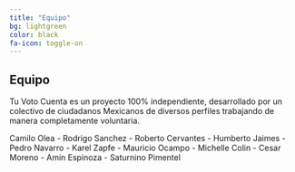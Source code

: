 ```yaml
---
title: "Equipo"
bg: lightgreen
color: black
fa-icon: toggle-on
---
```


## Equipo

Tu Voto Cuenta es un proyecto 100% independiente, desarrollado por un colectivo de ciudadanos Mexicanos de diversos perfiles trabajando de manera completamente voluntaria.

Camilo Olea - Rodrigo Sanchez - Roberto Cervantes - Humberto Jaimes - Pedro Navarro - Karel Zapfe - Mauricio Ocampo - Michelle Colin - Cesar Moreno - Amin Espinoza - Saturnino Pimentel
